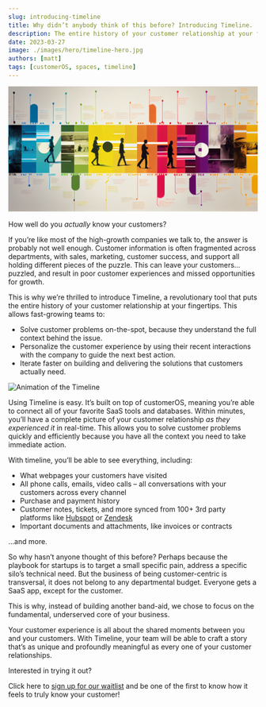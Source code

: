 ```yaml
---
slug: introducing-timeline
title: Why didn’t anybody think of this before? Introducing Timeline.
description: The entire history of your customer relationship at your fingertips.
date: 2023-03-27
image: ./images/hero/timeline-hero.jpg
authors: [matt]
tags: [customerOS, spaces, timeline]
---
```


![Timeline hero image](images/hero/timeline-hero.jpg)

How well do you *actually* know your customers?

If you’re like most of the high-growth companies we talk to, the answer is probably not well enough.  Customer information is often fragmented across departments, with sales, marketing, customer success, and support all holding different pieces of the puzzle.  This can leave your customers… puzzled, and result in poor customer experiences and missed opportunities for growth.

<!--truncate-->

This is why we’re thrilled to introduce Timeline, a revolutionary tool that puts the entire history of your customer relationship at your fingertips.  This allows fast-growing teams to:

- Solve customer problems on-the-spot, because they understand the full context behind the issue.
- Personalize the customer experience by using their recent interactions with the company to guide the next best action.
- Iterate faster on building and delivering the solutions that customers actually need.

![Animation of the Timeline](images/Timeline-only.gif)

Using Timeline is easy.  It’s built on top of customerOS, meaning you’re able to connect all of your favorite SaaS tools and databases.  Within minutes, you’ll have a complete picture of your customer relationship *as they experienced it* in real-time.  This allows you to solve customer problems quickly and efficiently because you have all the context you need to take immediate action.

With timeline, you’ll be able to see everything, including:

- What webpages your customers have visited
- All phone calls, emails, video calls – all conversations with your customers across every channel
- Purchase and payment history
- Customer notes, tickets, and more synced from 100+ 3rd party platforms like [Hubspot][hubspot] or [Zendesk][zendesk]
- Important documents and attachments, like invoices or contracts

…and more.  

So why hasn’t anyone thought of this before? Perhaps because the playbook for startups is to target a small specific pain, address a specific silo’s technical need. But the business of being customer-centric is transversal, it does not belong to any departmental budget. Everyone gets a SaaS app, except for the customer.

This is why, instead of building another band-aid, we chose to focus on the fundamental, underserved core of your business.

Your customer experience is all about the shared moments between you and your customers.  With Timeline, your team will be able to craft a story that’s as unique and profoundly meaningful as every one of your customer relationships.  

Interested in trying it out?  

Click here to [sign up for our waitlist][waitlist] and be one of the first to know how it feels to truly know your customer!  

<!---References--->

[hubspot]: https://www.openline.ai/guides/connectors/hubspot
[waitlist]: https://www.openline.ai/waitlist
[zendesk]: https://www.openline.ai/guides/connectors/zendesk-support
